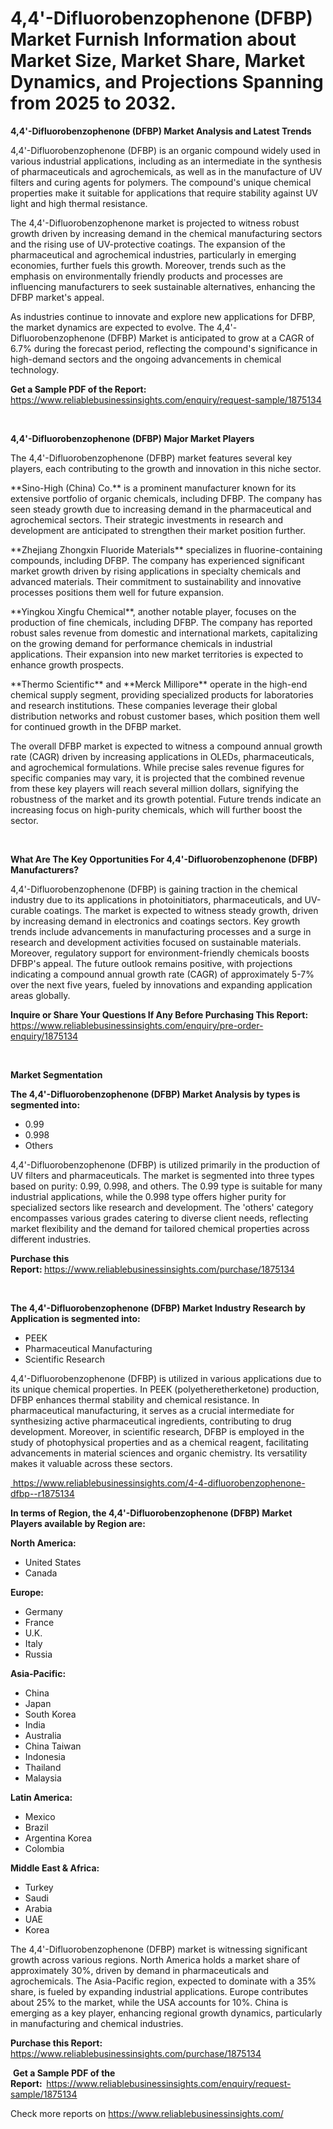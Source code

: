 <p><h1>4,4'-Difluorobenzophenone (DFBP) Market Furnish Information about Market Size, Market Share, Market Dynamics, and Projections Spanning from 2025 to 2032.</h1></p><p><strong>4,4'-Difluorobenzophenone (DFBP) Market Analysis and Latest Trends</strong></p>
<p><p>4,4'-Difluorobenzophenone (DFBP) is an organic compound widely used in various industrial applications, including as an intermediate in the synthesis of pharmaceuticals and agrochemicals, as well as in the manufacture of UV filters and curing agents for polymers. The compound's unique chemical properties make it suitable for applications that require stability against UV light and high thermal resistance.</p><p>The 4,4'-Difluorobenzophenone market is projected to witness robust growth driven by increasing demand in the chemical manufacturing sectors and the rising use of UV-protective coatings. The expansion of the pharmaceutical and agrochemical industries, particularly in emerging economies, further fuels this growth. Moreover, trends such as the emphasis on environmentally friendly products and processes are influencing manufacturers to seek sustainable alternatives, enhancing the DFBP market's appeal.</p><p>As industries continue to innovate and explore new applications for DFBP, the market dynamics are expected to evolve. The 4,4'-Difluorobenzophenone (DFBP) Market is anticipated to grow at a CAGR of 6.7% during the forecast period, reflecting the compound's significance in high-demand sectors and the ongoing advancements in chemical technology.</p></p>
<p><strong>Get a Sample PDF of the Report:&nbsp;</strong> <a href="https://www.reliablebusinessinsights.com/enquiry/request-sample/1875134?utm_campaign=3043&utm_medium=2&utm_source=Github&utm_content=ia&utm_term=28032025&utm_id=44-difluorobenzophenone-dfbp">https://www.reliablebusinessinsights.com/enquiry/request-sample/1875134</a></p>
<p>&nbsp;</p>
<p><strong>4,4'-Difluorobenzophenone (DFBP) Major Market Players</strong></p>
<p><p>The 4,4'-Difluorobenzophenone (DFBP) market features several key players, each contributing to the growth and innovation in this niche sector. </p><p>**Sino-High (China) Co.** is a prominent manufacturer known for its extensive portfolio of organic chemicals, including DFBP. The company has seen steady growth due to increasing demand in the pharmaceutical and agrochemical sectors. Their strategic investments in research and development are anticipated to strengthen their market position further.</p><p>**Zhejiang Zhongxin Fluoride Materials** specializes in fluorine-containing compounds, including DFBP. The company has experienced significant market growth driven by rising applications in specialty chemicals and advanced materials. Their commitment to sustainability and innovative processes positions them well for future expansion.</p><p>**Yingkou Xingfu Chemical**, another notable player, focuses on the production of fine chemicals, including DFBP. The company has reported robust sales revenue from domestic and international markets, capitalizing on the growing demand for performance chemicals in industrial applications. Their expansion into new market territories is expected to enhance growth prospects.</p><p>**Thermo Scientific** and **Merck Millipore** operate in the high-end chemical supply segment, providing specialized products for laboratories and research institutions. These companies leverage their global distribution networks and robust customer bases, which position them well for continued growth in the DFBP market.</p><p>The overall DFBP market is expected to witness a compound annual growth rate (CAGR) driven by increasing applications in OLEDs, pharmaceuticals, and agrochemical formulations. While precise sales revenue figures for specific companies may vary, it is projected that the combined revenue from these key players will reach several million dollars, signifying the robustness of the market and its growth potential. Future trends indicate an increasing focus on high-purity chemicals, which will further boost the sector.</p></p>
<p>&nbsp;</p>
<p><strong>What Are The Key Opportunities For 4,4'-Difluorobenzophenone (DFBP) Manufacturers?</strong></p>
<p><p>4,4'-Difluorobenzophenone (DFBP) is gaining traction in the chemical industry due to its applications in photoinitiators, pharmaceuticals, and UV-curable coatings. The market is expected to witness steady growth, driven by increasing demand in electronics and coatings sectors. Key growth trends include advancements in manufacturing processes and a surge in research and development activities focused on sustainable materials. Moreover, regulatory support for environment-friendly chemicals boosts DFBP's appeal. The future outlook remains positive, with projections indicating a compound annual growth rate (CAGR) of approximately 5-7% over the next five years, fueled by innovations and expanding application areas globally.</p></p>
<p><strong>Inquire or Share Your Questions If Any Before Purchasing This Report:</strong> <a href="https://www.reliablebusinessinsights.com/enquiry/pre-order-enquiry/1875134?utm_campaign=3043&utm_medium=2&utm_source=Github&utm_content=ia&utm_term=28032025&utm_id=44-difluorobenzophenone-dfbp">https://www.reliablebusinessinsights.com/enquiry/pre-order-enquiry/1875134</a></p>
<p>&nbsp;</p>
<p><strong>Market Segmentation</strong></p>
<p><strong>The 4,4'-Difluorobenzophenone (DFBP) Market Analysis by types is segmented into:</strong></p>
<p><ul><li>0.99</li><li>0.998</li><li>Others</li></ul></p>
<p><p>4,4'-Difluorobenzophenone (DFBP) is utilized primarily in the production of UV filters and pharmaceuticals. The market is segmented into three types based on purity: 0.99, 0.998, and others. The 0.99 type is suitable for many industrial applications, while the 0.998 type offers higher purity for specialized sectors like research and development. The 'others' category encompasses various grades catering to diverse client needs, reflecting market flexibility and the demand for tailored chemical properties across different industries.</p></p>
<p><strong>Purchase this Report:&nbsp;</strong><a href="https://www.reliablebusinessinsights.com/purchase/1875134?utm_campaign=3043&utm_medium=2&utm_source=Github&utm_content=ia&utm_term=28032025&utm_id=44-difluorobenzophenone-dfbp">https://www.reliablebusinessinsights.com/purchase/1875134</a></p>
<p>&nbsp;</p>
<p><strong>The 4,4'-Difluorobenzophenone (DFBP) Market Industry Research by Application is segmented into:</strong></p>
<p><ul><li>PEEK</li><li>Pharmaceutical Manufacturing</li><li>Scientific Research</li></ul></p>
<p><p>4,4'-Difluorobenzophenone (DFBP) is utilized in various applications due to its unique chemical properties. In PEEK (polyetheretherketone) production, DFBP enhances thermal stability and chemical resistance. In pharmaceutical manufacturing, it serves as a crucial intermediate for synthesizing active pharmaceutical ingredients, contributing to drug development. Moreover, in scientific research, DFBP is employed in the study of photophysical properties and as a chemical reagent, facilitating advancements in material sciences and organic chemistry. Its versatility makes it valuable across these sectors.</p></p>
<p><a href="https://www.reliablebusinessinsights.com/4-4-difluorobenzophenone-dfbp--r1875134?utm_campaign=3043&utm_medium=2&utm_source=Github&utm_content=ia&utm_term=28032025&utm_id=44-difluorobenzophenone-dfbp">&nbsp;https://www.reliablebusinessinsights.com/4-4-difluorobenzophenone-dfbp--r1875134</a></p>
<p><strong>In terms of Region, the 4,4'-Difluorobenzophenone (DFBP) Market Players available by Region are:</strong></p>
<p>
    <p> <strong> North America: </strong>
        <ul>
            <li>United States</li>
            <li>Canada</li>
        </ul>
        </p> 
    <p> <strong> Europe: </strong>
        <ul>
            <li>Germany</li>
            <li>France</li>
            <li>U.K.</li>
            <li>Italy</li>
            <li>Russia</li>
        </ul>
        </p> 
    <p> <strong> Asia-Pacific: </strong>
        <ul>
            <li>China</li>
            <li>Japan</li>
            <li>South Korea</li>
            <li>India</li>
            <li>Australia</li>
            <li>China Taiwan</li>
            <li>Indonesia</li>
            <li>Thailand</li>
            <li>Malaysia</li>
        </ul>
        </p> 
    <p> <strong> Latin America: </strong>
        <ul>
            <li>Mexico</li>
            <li>Brazil</li>
            <li>Argentina Korea</li>
            <li>Colombia</li>
        </ul>
        </p> 
    <p> <strong> Middle East & Africa: </strong>
        <ul>
            <li>Turkey</li>
            <li>Saudi</li>
            <li>Arabia</li>
            <li>UAE</li>
            <li>Korea</li>
        </ul>
    </p>
    </p>
<p><p>The 4,4'-Difluorobenzophenone (DFBP) market is witnessing significant growth across various regions. North America holds a market share of approximately 30%, driven by demand in pharmaceuticals and agrochemicals. The Asia-Pacific region, expected to dominate with a 35% share, is fueled by expanding industrial applications. Europe contributes about 25% to the market, while the USA accounts for 10%. China is emerging as a key player, enhancing regional growth dynamics, particularly in manufacturing and chemical industries.</p></p>
<p><strong>Purchase this Report: </strong><a href="https://www.reliablebusinessinsights.com/purchase/1875134?utm_campaign=3043&utm_medium=2&utm_source=Github&utm_content=ia&utm_term=28032025&utm_id=44-difluorobenzophenone-dfbp">https://www.reliablebusinessinsights.com/purchase/1875134</a></p>
<p>&nbsp;<strong>Get a Sample PDF of the Report:&nbsp;&nbsp;</strong><a href="https://www.reliablebusinessinsights.com/enquiry/request-sample/1875134?utm_campaign=3043&utm_medium=2&utm_source=Github&utm_content=ia&utm_term=28032025&utm_id=44-difluorobenzophenone-dfbp">https://www.reliablebusinessinsights.com/enquiry/request-sample/1875134</a></p>
<p><strong></strong></p>
<p>Check more reports on <a href="https://www.reliablebusinessinsights.com/?utm_campaign=3043&utm_medium=2&utm_source=Github&utm_content=ia&utm_term=28032025&utm_id=44-difluorobenzophenone-dfbp">https://www.reliablebusinessinsights.com/</a></p>